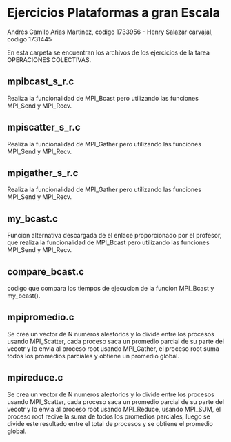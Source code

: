 # Ejercicios Plataformas a gran Escala

Andrés Camilo Arias Martinez, codigo 1733956 - 
Henry Salazar carvajal, codigo 1731445 

En esta carpeta se encuentran los archivos de los ejercicios de la tarea OPERACIONES COLECTIVAS.

## mpibcast_s_r.c
Realiza la funcionalidad de MPI_Bcast pero utilizando las funciones MPI_Send y MPI_Recv.

## mpiscatter_s_r.c
Realiza la funcionalidad de MPI_Gather pero utilizando las funciones MPI_Send y MPI_Recv.

## mpigather_s_r.c
Realiza la funcionalidad de MPI_Gather pero utilizando las funciones MPI_Send y MPI_Recv.

## my_bcast.c
Funcion alternativa descargada de el enlace proporcionado por el profesor, 
que realiza la funcionalidad de MPI_Bcast pero utilizando las funciones MPI_Send y MPI_Recv.

## compare_bcast.c
codigo que compara los tiempos de ejecucion de la funcion MPI_Bcast y my_bcast().

## mpipromedio.c
Se crea un vector de N numeros aleatorios y lo divide entre los procesos usando MPI_Scatter, 
cada proceso saca un promedio parcial de su parte del vecotr y lo envia al proceso root usando MPI_Gather,
el proceso root suma todos los promedios parciales y obtiene un promedio global.

## mpireduce.c
Se crea un vector de N numeros aleatorios y lo divide entre los procesos usando MPI_Scatter, 
cada proceso saca un promedio parcial de su parte del vecotr y lo envia al proceso root usando MPI_Reduce, 
usando MPI_SUM, el proceso root recive la suma de todos los promedios parciales, 
luego se divide este resultado entre el total de procesos y se obtiene el promedio global.


